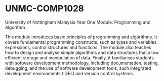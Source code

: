 # UNMC-COMP1028
University of Nottingham Malaysia Year One Module: Programming and Algorithm

This module introduces basic principles of programming and algorithms.  It covers fundamental programming constructs, such as types and variables, expressions, control structures and functions.  The module also teaches how to design and analyse simple algorithms and data structures that allow efficient storage and manipulation of data.  Finally, it familiarises students with software development methodology, including documentation, testing, debugging, and the use of software development tools, such integrated development environments (IDEs) and version control systems.


